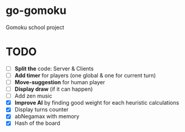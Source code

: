 # go-gomoku
Gomoku school project

# TODO
- [ ] **Split the** code: Server & Clients
- [ ] **Add timer** for players (one global & one for current turn)
- [ ] **Move-suggestion** for human player
- [ ] **Display draw** (if it can happen)
- [ ] Add zen music
- [x] **Improve AI** by finding good weight for each heuristic calculations
- [x] Display turns counter
- [x] abNegamax with memory
- [x] Hash of the board
